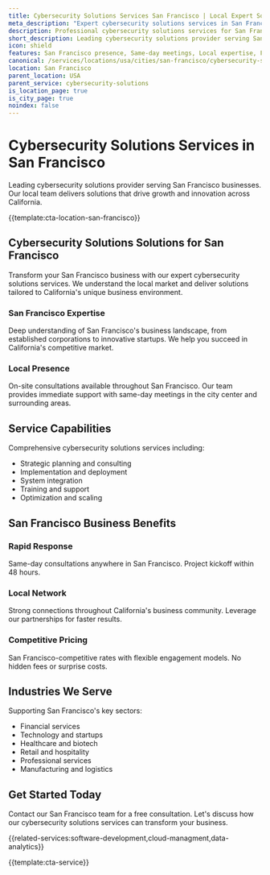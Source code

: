 ```yaml
---
title: Cybersecurity Solutions Services San Francisco | Local Expert Solutions
meta_description: "Expert cybersecurity solutions services in San Francisco. Local team, same-day consultations, proven results. Transform your business today."
description: Professional cybersecurity solutions services for San Francisco businesses
short_description: Leading cybersecurity solutions provider serving San Francisco and California.
icon: shield
features: San Francisco presence, Same-day meetings, Local expertise, Fast deployment, Competitive rates, Proven track record
canonical: /services/locations/usa/cities/san-francisco/cybersecurity-solutions-san-francisco.html
location: San Francisco
parent_location: USA
parent_service: cybersecurity-solutions
is_location_page: true
is_city_page: true
noindex: false
---
```


# Cybersecurity Solutions Services in San Francisco

Leading cybersecurity solutions provider serving San Francisco businesses. Our local team delivers solutions that drive growth and innovation across California.

{{template:cta-location-san-francisco}}

## Cybersecurity Solutions Solutions for San Francisco

Transform your San Francisco business with our expert cybersecurity solutions services. We understand the local market and deliver solutions tailored to California's unique business environment.

### San Francisco Expertise

Deep understanding of San Francisco's business landscape, from established corporations to innovative startups. We help you succeed in California's competitive market.

### Local Presence

On-site consultations available throughout San Francisco. Our team provides immediate support with same-day meetings in the city center and surrounding areas.

## Service Capabilities

Comprehensive cybersecurity solutions services including:
- Strategic planning and consulting
- Implementation and deployment
- System integration
- Training and support
- Optimization and scaling

## San Francisco Business Benefits

### Rapid Response
Same-day consultations anywhere in San Francisco. Project kickoff within 48 hours.

### Local Network
Strong connections throughout California's business community. Leverage our partnerships for faster results.

### Competitive Pricing
San Francisco-competitive rates with flexible engagement models. No hidden fees or surprise costs.

## Industries We Serve

Supporting San Francisco's key sectors:
- Financial services
- Technology and startups
- Healthcare and biotech
- Retail and hospitality
- Professional services
- Manufacturing and logistics

## Get Started Today

Contact our San Francisco team for a free consultation. Let's discuss how our cybersecurity solutions services can transform your business.

{{related-services:software-development,cloud-managment,data-analytics}}

{{template:cta-service}}
